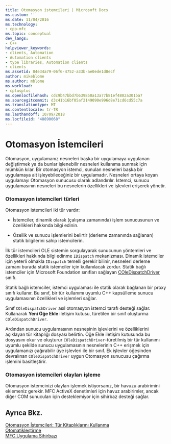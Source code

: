 ```yaml
---
title: Otomasyon istemcileri | Microsoft Docs
ms.custom: ''
ms.date: 11/04/2016
ms.technology:
- cpp-mfc
ms.topic: conceptual
dev_langs:
- C++
helpviewer_keywords:
- clients, Automation
- Automation clients
- type libraries, Automation clients
- clients
ms.assetid: 84e34a79-06f6-4752-a33b-ae0ede1d8ecf
author: mikeblome
ms.author: mblome
ms.workload:
- cplusplus
ms.openlocfilehash: cdc9b47bbd7b639850a13a77b81ef4802a301ba7
ms.sourcegitcommit: d3c41b16bf05af2149090e996d8e71cd6cd55c7a
ms.translationtype: MT
ms.contentlocale: tr-TR
ms.lasthandoff: 10/09/2018
ms.locfileid: "48890068"
---
```

# <a name="automation-clients"></a>Otomasyon İstemcileri

Otomasyon, uygulamanız nesneleri başka bir uygulamaya uygulanan değiştirmek ya da bunlar işlenebilir nesneleri kullanıma sunmak için mümkün kılar. Bir otomasyon istemci, sunulan nesneleri başka bir uygulamaya ait işleyebileceğiniz bir uygulamadır. Nesneleri ortaya koyan uygulamayı Otomasyon sunucusu olarak adlandırılır. İstemci, sunucu uygulamasının nesneleri bu nesnelerin özellikleri ve işlevleri erişerek yönetir.

### <a name="types-of-automation-clients"></a>Otomasyon istemcileri türleri

Otomasyon istemcileri iki tür vardır:

- İstemciler, dinamik olarak (çalışma zamanında) işlem sunucusunun ve özellikleri hakkında bilgi edinin.

- Özellik ve sunucu işlemlerini belirtir (derleme zamanında sağlanan) statik bilgilerini sahip istemcilerin.

İlk tür istemcileri OLE sistemin sorgulayarak sunucunun yöntemleri ve özellikleri hakkında bilgi edinme `IDispatch` mekanizması. Dinamik istemciler için yeterli olmakla `IDispatch` temelli gerekir bilinir, nesneleri derleme zamanı burada statik istemciler için kullanılacak zordur. Statik bağlı istemciler için Microsoft Foundation sınıfları sağlayan [COleDispatchDriver](../mfc/reference/coledispatchdriver-class.md) sınıfı.

Statik bağlı istemciler, istemci uygulaması ile statik olarak bağlanan bir proxy sınıfı kullanır. Bu sınıf, bir tür kullanımı uyumlu C++ kapsülleme sunucu uygulamasının özellikleri ve işlemleri sağlar.

Sınıf `COleDispatchDriver` asıl otomasyon istemci tarafı desteği sağlar. Kullanarak **Yeni Öğe Ekle** iletişim kutusu, türetilen bir sınıf oluşturma `COleDispatchDriver`.

Ardından sunucu uygulamasının nesnesinin işlevlerini ve özelliklerini açıklayan tür kitaplığı dosyası belirtin. Öğe Ekle iletişim kutusunda bu dosyasını okur ve oluşturur `COleDispatchDriver`-türetilmiş bir tür kullanımı uyumlu şekilde sunucu uygulamasının nesnelerinin C++ erişmek için uygulamanızı çağırabilir üye işlevleri ile bir sınıf. Ek işlevler öğesinden devralınan `COleDispatchDriver` uygun Otomasyon sunucusu çağırma işlemini basitleştirir.

### <a name="handling-events-in-automation-clients"></a>Otomasyon istemcileri olayları işleme

Otomasyon istemcinizi olayları işlemek istiyorsanız, bir havuzu arabirimini eklemeniz gerekir. MFC ActiveX denetimleri için havuz arabirimler, ancak diğer COM sunucuları için desteklemiyor için sihirbaz desteği sağlar.

## <a name="see-also"></a>Ayrıca Bkz.

[Otomasyon İstemcileri: Tür Kitaplıklarını Kullanma](../mfc/automation-clients-using-type-libraries.md)<br/>
[Otomatikleştirme](../mfc/automation.md)<br/>
[MFC Uygulama Sihirbazı](../mfc/reference/mfc-application-wizard.md)


